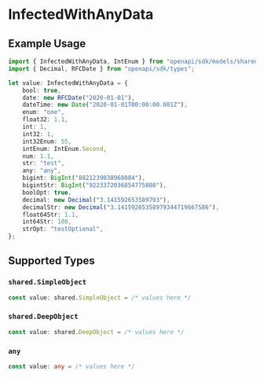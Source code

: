 # InfectedWithAnyData

## Example Usage

```typescript
import { InfectedWithAnyData, IntEnum } from "openapi/sdk/models/shared";
import { Decimal, RFCDate } from "openapi/sdk/types";

let value: InfectedWithAnyData = {
    bool: true,
    date: new RFCDate("2020-01-01"),
    dateTime: new Date("2020-01-01T00:00:00.001Z"),
    enum: "one",
    float32: 1.1,
    int: 1,
    int32: 1,
    int32Enum: 55,
    intEnum: IntEnum.Second,
    num: 1.1,
    str: "test",
    any: "any",
    bigint: BigInt("8821239038968084"),
    bigintStr: BigInt("9223372036854775808"),
    boolOpt: true,
    decimal: new Decimal("3.141592653589793"),
    decimalStr: new Decimal("3.14159265358979344719667586"),
    float64Str: 1.1,
    int64Str: 100,
    strOpt: "testOptional",
};
```

## Supported Types

### `shared.SimpleObject`

```typescript
const value: shared.SimpleObject = /* values here */
```

### `shared.DeepObject`

```typescript
const value: shared.DeepObject = /* values here */
```

### `any`

```typescript
const value: any = /* values here */
```

